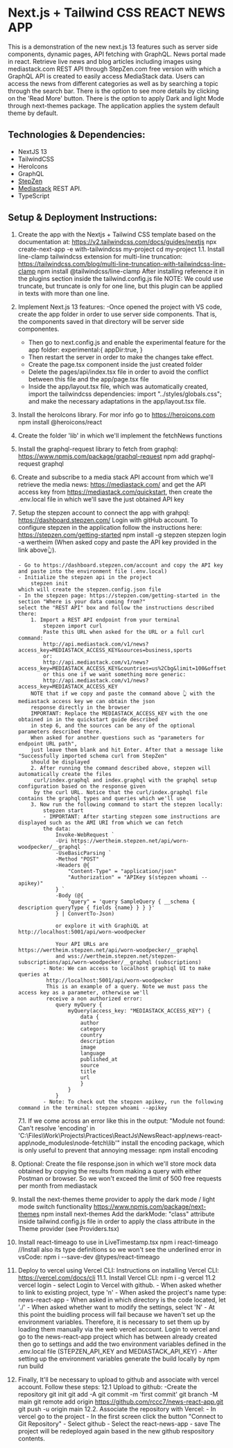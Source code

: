 # Next.js + Tailwind CSS REACT NEWS APP

This is a demonstration of the new next.js 13 features such as server side components, dynamic pages, API fetching with GraphQL.
News portal made in react. Retrieve live news and blog articles including images using mediastack.com REST API through StepZen.com free version with which a GraphQL API is created to easily access MediaStack data. Users can access the news from different categories as well as by searching a topic through the search bar. There is the option to see more details by clicking on the 'Read More' button. There is the option to apply Dark and light Mode through next-themes package. The application applies the system default theme by default.

## Technologies & Dependencies:

- NextJS 13
- TailwindCSS
- HeroIcons
- GraphQL
- [StepZen](https://www.stepzen.com)
- [Mediastack](https://mediastack.com) REST API.
- TypeScript

## Setup & Deployment Instructions:

1.  Create the app with the Nextjs + Tailwind CSS template based on the documentation at: https://v2.tailwindcss.com/docs/guides/nextjs
    npx create-next-app -e with-tailwindcss my-project
    cd my-project
    1.1. Install line-clamp tailwindcss extension for multi-line truncation: https://tailwindcss.com/blog/multi-line-truncation-with-tailwindcss-line-clamp
    npm install @tailwindcss/line-clamp
    After installing reference it in the plugins section inside the tailwind.config.js file
    NOTE: We could use truncate, but truncate is only for one line, but this plugin can be applied in texts
    with more than one line.
2.  Implement Next.js 13 features:
    -Once opened the project with VS code, create the app folder in order to use server side components.
    That is, the components saved in that directory will be server side componentes.
    - Then go to next.config.js and enable the experimental feature for the app folder:
      experimental:{
      appDir:true,
      }
    - Then restart the server in order to make the changes take effect.
    - Create the page.tsx component inside the just created folder
    - Delete the pages/api/index.tsx file in order to avoid the conflict between this file
      and the app/page.tsx file
    - Inside the app/layout.tsx file, which was automatically created, import the
      tailwindcss dependencies:
      import "../styles/globals.css";
      and make the necessary adaptations in the app/layout.tsx file.
3.  Install the heroIcons library. For mor info go to https://heroicons.com
    npm install @heroicons/react
4.  Create the folder 'lib' in which we'll implement the fetchNews functions
5.  Install the graphql-request library to fetch from graphql: https://www.npmjs.com/package/graphql-request
    npm add graphql-request graphql
6.  Create and subscribe to a media stack API account from which we'll retrieve the media news:
    https://mediastack.com/ and get the API access key from https://mediastack.com/quickstart,
    then create the .env.local file in which we'll save the just obtained API key
7.  Setup the stepzen account to connect the app with grahpql: https://dashboard.stepzen.com/ Login with gitHub account.
    To configure stepzen in the application follow the instructions here: https://stepzen.com/getting-started
    npm install -g stepzen
    stepzen login -a wertheim (When asked copy and paste the API key provided in the link above👆).

        - Go to https://dashboard.stepzen.com/account and copy the API key and paste into the environment file (.env.local)
        - Initialize the stepzen api in the project
            stepzen init
        which will create the stepzen.config.json file
        - In the stepzen page: https://stepzen.com/getting-started in the section "Where is your data coming from?"
        select the "REST API" box and follow the instructions described there:
            1. Import a REST API endpoint from your terminal
                stepzen import curl
                Paste this URL when asked for the URL or a full curl command:
                http://api.mediastack.com/v1/news?access_key=MEDIASTACK_ACCESS_KEY&sources=business,sports
                or:
                http://api.mediastack.com/v1/news?access_key=MEDIASTACK_ACCESS_KEY&countries=us%2Cbg&limit=100&offset=0&sort=published_desc
                or this one if we want something more generic:
                http://api.mediastack.com/v1/news?access_key=MEDIASTACK_ACCESS_KEY
            NOTE that if we copy and paste the command above 👆 with the mediastack access key we can obtain the json
            response directly in the browser
            IMPORTANT: Replace the MEDIASTACK_ACCESS_KEY with the one obtained in in the quickstart guide described
            in step 6, and the sources can be any of the optional parameters described there.
            When asked for another questions such as "parameters for endpoint URL path",
            just leave them blank and hit Enter. After that a message like "Successfully imported schema curl from StepZen"
            should be displayed
            2. After running the command described above, stepzen will automatically create the files
             curl/index.graphql and index.graphql with the graphql setup configuration based on the response given
             by the curl URL. Notice that the curl/index.graphql file contains the graphql types and queries which we'll use
            3. Now run the following command to start the stepzen locally:
                stepzen start
                - IMPORTANT: After starting stepzen some instructions are displayed such as the AMI URI from which we can fetch
                the data:
                    Invoke-WebRequest `
                    -Uri https://wertheim.stepzen.net/api/worn-woodpecker/__graphql `
                    -UseBasicParsing `
                    -Method "POST" `
                    -Headers @{
                        "Content-Type" = "application/json"
                        "Authorization" = "APIKey $(stepzen whoami --apikey)"
                    } `
                    -Body (@{
                        "query" = 'query SampleQuery { __schema { description queryType { fields {name} } } }'
                    } | ConvertTo-Json)

                    or explore it with GraphiQL at http://localhost:5001/api/worn-woodpecker

                    Your API URLs are https://wertheim.stepzen.net/api/worn-woodpecker/__graphql
                    and wss://wertheim.stepzen.net/stepzen-subscriptions/api/worn-woodpecker/__graphql (subscriptions)
                - Note: We can access to localhost graphiql UI to make queries at
                 http://localhost:5001/api/worn-woodpecker
                 This is an example of a query. Note we must pass the access key as a parameter, otherwise we'll
                 receive a non authorized error:
                    query myQuery {
                        myQuery(access_key: "MEDIASTACK_ACCESS_KEY") {
                            data {
                            author
                            category
                            country
                            description
                            image
                            language
                            published_at
                            source
                            title
                            url
                            }
                        }
                    }
                - Note: To check out the stepzen apikey, run the following command in the terminal: stepzen whoami --apikey

    7.1. If we come across an error like this in the output: "Module not found: Can't resolve 'encoding' in 'C:\Files\Work\Projects\Practices\ReactJs\NewsReact-app\news-react-app\node_modules\node-fetch\lib'"
    install the encoding package, which is only useful to prevent that annoying message:
    npm install encoding

8.  Optional: Create the file response.json in which we'll store mock data obtained by copying the results from making a query with either Postman or browser. So we won't exceed the limit of 500 free requests per month from mediastack

9.  Install the next-themes theme provider to apply the dark mode / light mode switch functionality
    https://www.npmjs.com/package/next-themes
    npm install next-themes
    Add the darkMode: "class" attribute inside tailwind.config.js file in order to apply
    the class attribute in the Theme provider (see Providers.tsx)
10. Install react-timeago to use in LiveTimestamp.tsx
    npm i react-timeago
    //Install also its type definitions so we won't see the underlined error in vsCode:
    npm i --save-dev @types/react-timeago
11. Deploy to vercel using Vercel CLI: Instructions on installing Vercel CLI: https://vercel.com/docs/cli
    11.1. Install Vercel CLI:
    npm i -g vercel
    11.2
    vercel login - select Login to Vercel with github. - When asked whether to link to existing project, type 'n' - When asked the project's name type: news-react-app - When asked in which directory is the code located, let './' - When asked whether want to modify the settings, select 'N' - At this point the buidling process will fail because we haven't set up the environment
    variables. Therefore, it is necessary to set them up by loading them manually
    via the web vercel account. Login to vercel and go to the news-react-app project which has between
    already created then go to settings and add the two environment variables defined in the .env.local file
    (STEPZEN_API_KEY and MEDIASTACK_API_KEY) - After setting up the environment variables generate the build locally by
    npm run build
12. Finally, It'll be necessary to upload to github and associate with vercel account. Follow these steps:
    12.1 Upload to github:
    -Create the repository
    git init
    git add -A
    git commit -m 'first commit'
    git branch -M main
    git remote add origin https://github.com/rccc7/news-react-app.git
    git push -u origin main
    12.2. Associate the repository with Vercel: - In vercel go to the project - In the first screen click the button "Connect to Git Repository" - Select github - Select the react-news-app - save
    The project will be redeployed again based in the new github respository contents.

